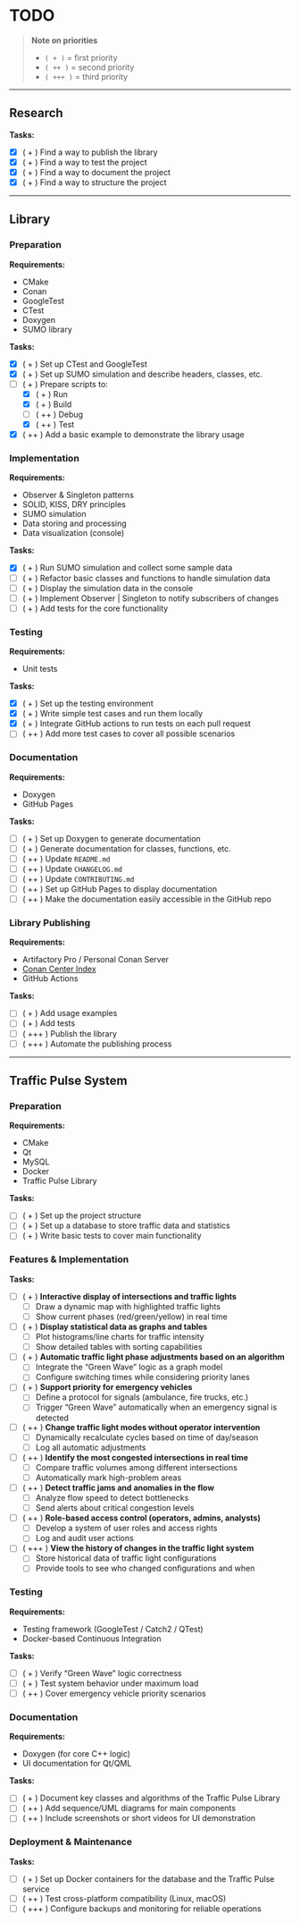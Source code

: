 # TODO

> **Note on priorities**
> - `( + )` = first priority
> - `( ++ )` = second priority
> - `( +++ )` = third priority

---

## Research

**Tasks:**
- [X] ( + ) Find a way to publish the library
- [X] ( + ) Find a way to test the project
- [X] ( + ) Find a way to document the project
- [X] ( + ) Find a way to structure the project

---

## Library

### Preparation

**Requirements:**
- CMake
- Conan
- GoogleTest
- CTest
- Doxygen
- SUMO library

**Tasks:**
- [X] ( + ) Set up CTest and GoogleTest
- [X] ( + ) Set up SUMO simulation and describe headers, classes, etc.
- [ ] ( + ) Prepare scripts to:
  - [X] ( + ) Run
  - [X] ( + ) Build
  - [ ] ( ++ ) Debug 
  - [X] ( ++ ) Test
- [X] ( ++ ) Add a basic example to demonstrate the library usage

### Implementation

**Requirements:**
- Observer & Singleton patterns
- SOLID, KISS, DRY principles
- SUMO simulation
- Data storing and processing
- Data visualization (console)

**Tasks:**
- [X] ( + ) Run SUMO simulation and collect some sample data
- [ ] ( + ) Refactor basic classes and functions to handle simulation data
- [ ] ( + ) Display the simulation data in the console
- [ ] ( + ) Implement Observer | Singleton to notify subscribers of changes
- [ ] ( + ) Add tests for the core functionality

### Testing

**Requirements:**
- Unit tests

**Tasks:**
- [X] ( + ) Set up the testing environment
- [X] ( + ) Write simple test cases and run them locally
- [X] ( + ) Integrate GitHub actions to run tests on each pull request
- [ ] ( ++ ) Add more test cases to cover all possible scenarios

### Documentation

**Requirements:**
- Doxygen
- GitHub Pages

**Tasks:**
- [ ] ( + ) Set up Doxygen to generate documentation
- [ ] ( + ) Generate documentation for classes, functions, etc.
- [ ] ( ++ ) Update `README.md`
- [ ] ( ++ ) Update `CHANGELOG.md`
- [ ] ( ++ ) Update `CONTRIBUTING.md`
- [ ] ( ++ ) Set up GitHub Pages to display documentation
- [ ] ( ++ ) Make the documentation easily accessible in the GitHub repo

### Library Publishing

**Requirements:**
- Artifactory Pro / Personal Conan Server
- [Conan Center Index](https://github.com/conan-io/conan-center-index)
- GitHub Actions

**Tasks:**
- [ ] ( + ) Add usage examples
- [ ] ( + ) Add tests
- [ ] ( +++ ) Publish the library
- [ ] ( +++ ) Automate the publishing process

---

## Traffic Pulse System

### Preparation

**Requirements:**
- CMake
- Qt
- MySQL
- Docker
- Traffic Pulse Library

**Tasks:**
- [ ] ( + ) Set up the project structure
- [ ] ( + ) Set up a database to store traffic data and statistics
- [ ] ( + ) Write basic tests to cover main functionality

### Features & Implementation

**Tasks:**
- [ ] ( + ) **Interactive display of intersections and traffic lights**
    - [ ] Draw a dynamic map with highlighted traffic lights
    - [ ] Show current phases (red/green/yellow) in real time
- [ ] ( + ) **Display statistical data as graphs and tables**
    - [ ] Plot histograms/line charts for traffic intensity
    - [ ] Show detailed tables with sorting capabilities
- [ ] ( + ) **Automatic traffic light phase adjustments based on an algorithm**
    - [ ] Integrate the “Green Wave” logic as a graph model
    - [ ] Configure switching times while considering priority lanes
- [ ] ( + ) **Support priority for emergency vehicles**
    - [ ] Define a protocol for signals (ambulance, fire trucks, etc.)
    - [ ] Trigger “Green Wave” automatically when an emergency signal is detected

- [ ] ( ++ ) **Change traffic light modes without operator intervention**
    - [ ] Dynamically recalculate cycles based on time of day/season
    - [ ] Log all automatic adjustments
- [ ] ( ++ ) **Identify the most congested intersections in real time**
    - [ ] Compare traffic volumes among different intersections
    - [ ] Automatically mark high-problem areas
- [ ] ( ++ ) **Detect traffic jams and anomalies in the flow**
    - [ ] Analyze flow speed to detect bottlenecks
    - [ ] Send alerts about critical congestion levels
- [ ] ( ++ ) **Role-based access control (operators, admins, analysts)**
    - [ ] Develop a system of user roles and access rights
    - [ ] Log and audit user actions

- [ ] ( +++ ) **View the history of changes in the traffic light system**
    - [ ] Store historical data of traffic light configurations
    - [ ] Provide tools to see who changed configurations and when

### Testing

**Requirements:**
- Testing framework (GoogleTest / Catch2 / QTest)
- Docker-based Continuous Integration

**Tasks:**
- [ ] ( + ) Verify “Green Wave” logic correctness
- [ ] ( + ) Test system behavior under maximum load
- [ ] ( ++ ) Cover emergency vehicle priority scenarios

### Documentation

**Requirements:**
- Doxygen (for core C++ logic)
- UI documentation for Qt/QML

**Tasks:**
- [ ] ( + ) Document key classes and algorithms of the Traffic Pulse Library
- [ ] ( ++ ) Add sequence/UML diagrams for main components
- [ ] ( ++ ) Include screenshots or short videos for UI demonstration

### Deployment & Maintenance

**Tasks:**
- [ ] ( + ) Set up Docker containers for the database and the Traffic Pulse service
- [ ] ( ++ ) Test cross-platform compatibility (Linux, macOS)
- [ ] ( +++ ) Configure backups and monitoring for reliable operations  
